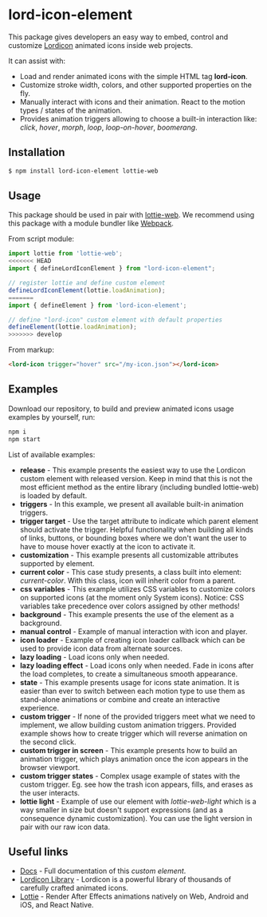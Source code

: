 # lord-icon-element

This package gives developers an easy way to embed, control and customize [Lordicon](https://lordicon.com/) animated icons inside web projects.

It can assist with:



- Load and render animated icons with the simple HTML tag __lord-icon__.
- Customize stroke width, colors, and other supported properties on the fly.
- Manually interact with icons and their animation. React to the motion types / states of the animation.
- Provides animation triggers allowing to choose a built-in interaction like: _click_, _hover_, _morph_, _loop_, _loop-on-hover_, _boomerang_.

## Installation

```bash
$ npm install lord-icon-element lottie-web
```

## Usage

This package should be used in pair with [lottie-web](https://www.npmjs.com/package/lottie-web). We recommend using this package with a module bundler like [Webpack](https://www.npmjs.com/package/webpack).

From script module:

```js
import lottie from 'lottie-web';
<<<<<<< HEAD
import { defineLordIconElement } from "lord-icon-element";

// register lottie and define custom element
defineLordIconElement(lottie.loadAnimation);
=======
import { defineElement } from 'lord-icon-element';

// define "lord-icon" custom element with default properties
defineElement(lottie.loadAnimation);
>>>>>>> develop
```

From markup:

```html
<lord-icon trigger="hover" src="/my-icon.json"></lord-icon>
```

## Examples

Download our repository, to build and preview animated icons usage examples by yourself, run:


```bash
npm i
npm start
```

List of available examples:

- __release__ - This example presents the easiest way to use the Lordicon custom element with released version. Keep in mind that this is not the most efficient method as the entire library (including bundled lottie-web) is loaded by default.
- __triggers__ - In this example, we present all available built-in animation triggers.
- __trigger target__ - Use the target attribute to indicate which parent element should activate the trigger. Helpful functionality when building all kinds of links, buttons, or bounding boxes where we don't want the user to have to mouse hover exactly at the icon to activate it.
- __customization__ - This example presents all customizable attributes supported by element.
- __current color__ - This case study presents, a class built into element: _current-color_. With this class, icon will inherit color from a parent.
- __css variables__ - This example utilizes CSS variables to customize colors on supported icons (at the moment only System icons). Notice: CSS variables take precedence over colors assigned by other methods!
- __background__ - This example presents the use of the element as a background.
- __manual control__ - Example of manual interaction with icon and player.
- __icon loader__ - Example of creating icon loader callback which can be used to provide icon data from alternate sources.
- __lazy loading__ - Load icons only when needed.
- __lazy loading effect__ - Load icons only when needed. Fade in icons after the load completes, to create a simultaneous smooth appearance.
- __state__ - This example presents usage for icons state animation. It is easier than ever to switch between each motion type to use them as stand-alone animations or combine and create an interactive experience.
- __custom trigger__ - If none of the provided triggers meet what we need to implement, we allow building custom animation triggers. Provided example shows how to create trigger which will reverse animation on the second click.
- __custom trigger in screen__ - This example presents how to build an animation trigger, which plays animation once the icon appears in the browser viewport.
- __custom trigger states__ - Complex usage example of states with the custom trigger. Eg. see how the trash icon appears, fills, and erases as the user interacts.
- __lottie light__ - Example of use our element with _lottie-web-light_ which is a way smaller in size but doesn't support expressions (and as a consequence dynamic customization). You can use the light version in pair with our raw icon data.

## Useful links
- [Docs](https://element.lordicon.com/) - Full documentation of this _custom element_.
- [Lordicon Library](https://lordicon.com/) - Lordicon is a powerful library of thousands of carefully crafted animated icons.
- [Lottie](http://airbnb.io/lottie) - Render After Effects animations natively on Web, Android and iOS, and React Native.